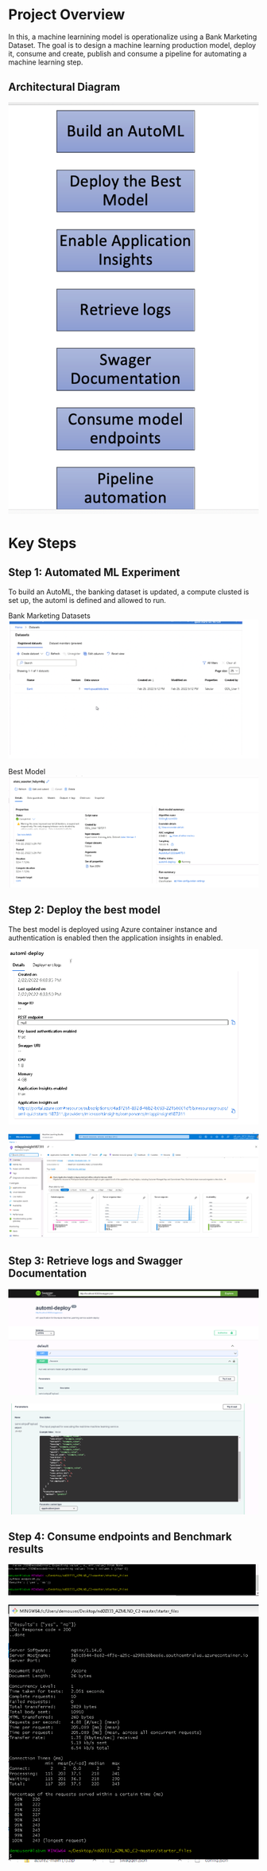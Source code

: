 # Project Overview

In this, a machine learnining model is operationalize using a Bank Marketing Dataset. The goal is to design a machine learning production model, deploy it, consume and create, publish and consume a pipeline for automating a machine learning step.

## Architectural Diagram
![](pics/1.png)

# Key Steps
## Step 1: Automated ML Experiment

To build an AutoML,  the banking dataset is updated, a compute clusted is set up, the automl is defined and allowed to run.

Bank Marketing Datasets
![](pics/2.png)

Best Model
![](pics/3.PNG)

## Step 2: Deploy the best model
The best model is deployed using Azure container instance and authentication is enabled then the application insights in enabled. 

![](pics/4.PNG)

![](pics/5.PNG)

## Step 3: Retrieve logs and Swagger Documentation

![](pics/6.PNG)

![](pics/7.PNG)

## Step 4: Consume endpoints and Benchmark results

![](pics/8.PNG)

![](pics/9.PNG)



